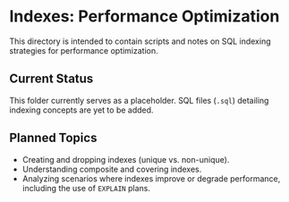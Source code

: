 # Indexes: Performance Optimization

This directory is intended to contain scripts and notes on SQL indexing strategies for performance optimization.

## Current Status

This folder currently serves as a placeholder. SQL files (`.sql`) detailing indexing concepts are yet to be added.

## Planned Topics

- Creating and dropping indexes (unique vs. non-unique).
- Understanding composite and covering indexes.
- Analyzing scenarios where indexes improve or degrade performance, including the use of `EXPLAIN` plans.
